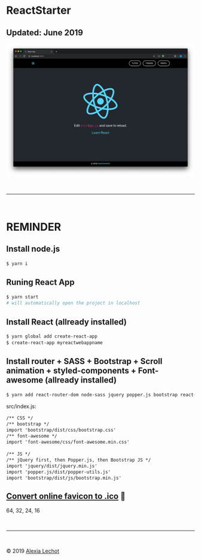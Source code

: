 # ReactStarter 
## Updated: June 2019

![Preview](./preview.png)

<br><hr><br>



# REMINDER

## Install node.js
```sh
$ yarn i 
```

## Runing React App
```sh
$ yarn start 
# will automatically open the project in localhost
```

## Install React (allready installed)
```sh
$ yarn global add create-react-app
$ create-react-app myreactwebappname
```

## Install router + SASS + Bootstrap + Scroll animation + styled-components + Font-awesome (allready installed)
```sh
$ yarn add react-router-dom node-sass jquery popper.js bootstrap react-scroll styled-components font-awesome
```

src/index.js:
```ES6
/** CSS */
/** bootstrap */
import 'bootstrap/dist/css/bootstrap.css'
/** font-awesome */
import 'font-awesome/css/font-awesome.min.css'

/** JS */
/** jQuery first, then Popper.js, then Bootstrap JS */
import 'jquery/dist/jquery.min.js'
import 'popper.js/dist/popper-utils.js'
import 'bootstrap/dist/js/bootstrap.min.js'
```

## [Convert online favicon to .ico](https://redketchup.io/icon-converter) 🥫
64, 32, 24, 16


<br><hr><br>

&copy; 2019 [Alexia Lechot](https://uxmilk.co)
